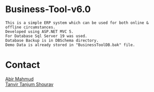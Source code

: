 # Business-Tool-v6.0
`This is a simple ERP system which can be used for both online & offline circumstances.`<br>
`Developed using ASP.NET MVC 5.`<br>
`For Database Sql Server 19 was used.`<br>
`Database Backup is in DBSchema directory.`<br>
`Demo Data is already stored in "BusinessToolDB.bak" file.`


# Contact<br>
<a href="mailto:amabirmahmud@gmail.com">Abir Mahmud</a>
<br>
<a href="mailto:tanjumtanvir@gmail.com">Tanvir Tanjum Shourav</a>
